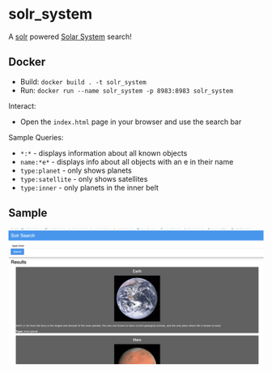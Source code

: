 # solr_system

A [solr](https://en.wikipedia.org/wiki/Apache_Solr) powered [Solar System](https://en.wikipedia.org/wiki/Solar_System) search!


## Docker

* Build: `docker build . -t solr_system`
* Run: `docker run --name solr_system -p 8983:8983 solr_system`

Interact:

* Open the `index.html` page in your browser and use the search bar

Sample Queries:

* `*:*` - displays information about all known objects
* `name:*e*` - displays info about all objects with an e in their name
* `type:planet` - only shows planets
* `type:satellite` - only shows satellites
* `type:inner` - only planets in the inner belt


## Sample

![](./ui_sample.png)